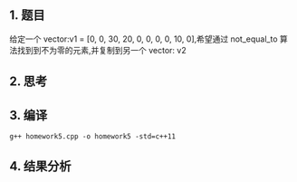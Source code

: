 ## 1. 题目
给定一个 vector:v1 = [0, 0, 30, 20, 0, 0, 0, 0, 10, 0],希望通过
not_equal_to 算法找到到不为零的元素,并复制到另一个 vector: v2

## 2. 思考




## 3. 编译

```
g++ homework5.cpp -o homework5 -std=c++11
```

## 4. 结果分析

